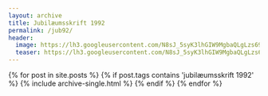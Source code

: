 ```yaml
---
layout: archive
title: Jubilæumsskrift 1992
permalink: /jub92/
header:
  image: https://lh3.googleusercontent.com/N8sJ_5syK3lhGIW9MgbaQLgLzs692pOoEWgxDKO6mcDbbLZrJqTaq1jiceOX8LtHnhrsCZMmJstVyg6dnu-kpeA8cFUm51bxzyI3Sxo3MPNn5WDPnNk93iMhlGwIyEWDuJOYMXNO98s
  teaser: https://lh3.googleusercontent.com/N8sJ_5syK3lhGIW9MgbaQLgLzs692pOoEWgxDKO6mcDbbLZrJqTaq1jiceOX8LtHnhrsCZMmJstVyg6dnu-kpeA8cFUm51bxzyI3Sxo3MPNn5WDPnNk93iMhlGwIyEWDuJOYMXNO98s
---
```


<div class="grid__wrapper">
  {% for post in site.posts %}
    {% if post.tags contains 'jubilæumsskrift 1992' %}
      {% include archive-single.html %}
    {% endif %}
  {% endfor %}
</div>
